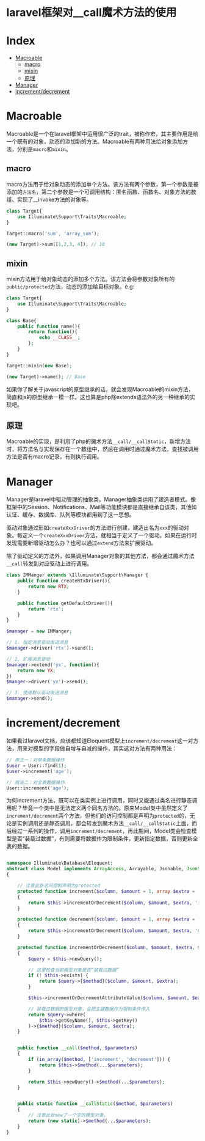 # laravel框架对__call魔术方法的使用

# Index
 - [Macroable](#Macroable)
    - [macro](#macro)
    - [mixin](#mixin)
    - [原理](#原理)
 - [Manager](#Manager)
 - [increment/decrement](#increment/decrement)

# Macroable
Macroable是一个在laravel框架中运用很广泛的trait，被称作宏，其主要作用是给一个既有的对象，动态的添加新的方法。Macroable有两种用法给对象添加方法，分别是`macro`和`mixin`。

## macro
macro方法用于给对象动态的添加单个方法。该方法有两个参数，第一个参数是被添加的`方法名`，第二个参数是一个可调用结构：匿名函数、函数名、对象方法的数组、实现了__invoke方法的对象等。
```php
class Target{
    use Illuminate\Support\Traits\Macroable;
}

Target::macro('sum', 'array_sum');

(new Target)->sum([1,2,3, 4]); // 10
```

## mixin
mixin方法用于给对象动态的添加多个方法。该方法会将参数对象所有的`public/protected`方法，动态的添加给目标对象。e.g:

```php
class Target{
    use Illuminate\Support\Traits\Macroable;
}

class Base{
    public function name(){
        return function(){
            echo __CLASS__;
        };
    }
}

Target::mixin(new Base);

(new Target)->name(); // Base
```
如果你了解关于javascript的原型继承的话，就会发现Macroable的mixin方法，简直和js的原型继承一模一样。这也算是php除extends语法外的另一种继承的实现吧。

## 原理
Macroable的实现，是利用了php的魔术方法`__call/__callStatic`，新增方法时，将方法名与实现保存在一个数组中，然后在调用时通过魔术方法，查找被调用方法是否有macro记录，有则执行调用。

# Manager
Manager是laravel中驱动管理的抽象类。Manager抽象类运用了建造者模式。像框架中的Session、Notifications、Mail等功能模块都是直接继承自该类，其他如认证、缓存、数据库、队列等模块都用到了这一思想。

驱动对象通过形如`createXxxDriver`的方法进行创建，建造出名为`xxx`的驱动对象。每定义一个`createXxxDriver`方法，就相当于定义了一个驱动。如果在运行时发现需要新增驱动怎么办？也可以通过`extend`方法来扩展驱动。

除了驱动定义的方法外，如果调用Manager对象的其他方法，都会通过魔术方法`__call`转发到对应驱动上进行调用。

```php
class IMManger extends \Illuminate\Support\Manager {
    public function createRtxDriver(){
        return new RTX;
    }

    public function getDefaultDriver(){
        return 'rtx';
    }
}

$manager = new IMManger;

// 1. 指定消息驱动发送消息
$manager->driver('rtx')->send();

// 2. 扩展消息驱动
$manager->extend('yx', function(){
    return new YX;
})
$manger->driver('yx')->send();

// 3. 使用默认驱动发送消息
$manager->send();
```


# increment/decrement
如果看过laravel文档，应该都知道Eloquent模型上`increment/decrement`这一对方法，用来对模型的字段做自增与自减的操作，其实这对方法有两种用法：

```php
// 用法一：对单条数据操作
$user = User::find(1);
$user->increment('age');

// 用法二：对全表数据操作
User::increment('age');
```

为何increment方法，既可以在类实例上进行调用，同时又能通过类名进行静态调用呢？毕竟一个类中是无法定义两个同名方法的。原来Model类中虽然定义了`increment/decrement`两个方法，但他们的访问控制都是声明为`protected`的，无论是实例调用还是静态调用，都会转发到魔术方法`__call/__callStatic`上面，而后经过一系列的操作，调用`increment/decrement`，再此期间，Model类会检查模型是否“装载过数据”，有则需要将数据作为限制条件，更新指定数据，否则更新全表的数据。

```php

namespace Illuminate\Database\Eloquent;
abstract class Model implements ArrayAccess, Arrayable, Jsonable, JsonSerializable, QueueableEntity, UrlRoutable
{

    // 注意此处访问控制声明为protected
    protected function increment($column, $amount = 1, array $extra = [])
    {
        return $this->incrementOrDecrement($column, $amount, $extra, 'increment');
    }

    protected function decrement($column, $amount = 1, array $extra = [])
    {
        return $this->incrementOrDecrement($column, $amount, $extra, 'decrement');
    }

    protected function incrementOrDecrement($column, $amount, $extra, $method)
    {
        $query = $this->newQuery();

        // 这里检查当前模型对象是否“装载过数据”
        if (! $this->exists) {
            return $query->{$method}($column, $amount, $extra);
        }

        $this->incrementOrDecrementAttributeValue($column, $amount, $extra, $method);

        // 装载过数据的模型对象，会把主键数据作为限制条件传入
        return $query->where(
            $this->getKeyName(), $this->getKey()
        )->{$method}($column, $amount, $extra);
    }


    public function __call($method, $parameters)
    {
        if (in_array($method, ['increment', 'decrement'])) {
            return $this->$method(...$parameters);
        }

        return $this->newQuery()->$method(...$parameters);
    }


    public static function __callStatic($method, $parameters)
    {
        // 注意此处new了一个空的模型对象，
        return (new static)->$method(...$parameters);
    }
}
```